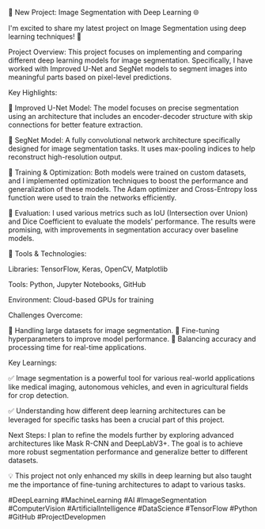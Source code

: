 🚀 New Project: Image Segmentation with Deep Learning 🌐

I'm excited to share my latest project on Image Segmentation using deep learning techniques! 📸

Project Overview:
This project focuses on implementing and comparing different deep learning models for image segmentation. Specifically, I have worked with Improved U-Net and SegNet models to segment images into meaningful parts based on pixel-level predictions.

Key Highlights:

  🔹 Improved U-Net Model:
         The model focuses on precise segmentation using an architecture that includes an encoder-decoder structure with skip connections for better feature extraction.

  🔹 SegNet Model:
        A fully convolutional network architecture specifically designed for image segmentation tasks. It uses max-pooling indices to help reconstruct high-resolution output.

  🔹 Training & Optimization:
        Both models were trained on custom datasets, and I implemented optimization techniques to boost the performance and generalization of these models. The Adam optimizer and Cross-Entropy loss function were 
        used to train the networks efficiently.

 🔹 Evaluation:
       I used various metrics such as IoU (Intersection over Union) and Dice Coefficient to evaluate the models' performance. The results were promising, with improvements in segmentation accuracy over baseline 
       models.

 🔹 Tools & Technologies:

  Libraries: TensorFlow, Keras, OpenCV, Matplotlib

  Tools: Python, Jupyter Notebooks, GitHub

  Environment: Cloud-based GPUs for training

Challenges Overcome:

  🔸 Handling large datasets for image segmentation.
  🔸 Fine-tuning hyperparameters to improve model performance.
  🔸 Balancing accuracy and processing time for real-time applications.

Key Learnings:

  ✅ Image segmentation is a powerful tool for various real-world applications like medical imaging, autonomous vehicles, and even in agricultural fields for crop detection.

  ✅ Understanding how different deep learning architectures can be leveraged for specific tasks has been a crucial part of this project.


Next Steps:
   I plan to refine the models further by exploring advanced architectures like Mask R-CNN and DeepLabV3+. The goal is to achieve more robust segmentation performance and generalize better to different datasets.

  💡 This project not only enhanced my skills in deep learning but also taught me the importance of fine-tuning architectures to adapt to various tasks.

#DeepLearning #MachineLearning #AI #ImageSegmentation #ComputerVision #ArtificialIntelligence #DataScience #TensorFlow #Python #GitHub #ProjectDevelopmen
